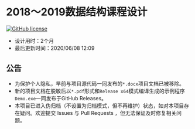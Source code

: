 # 2018～2019数据结构课程设计

[![GitHub license](https://img.shields.io/github/license/Dragon1573/Data_Structure_Course?label=Public%20License)](https://github.com/Dragon1573/Data_Structure_Course/blob/master/LICENSE)

- 设计用时：2个月
- 最后更新时间：2020/06/08 12:09

## 公告

- 为保护个人隐私，早前与项目源代码一同发布的`*.docx`项目文档已被移除。
- 新的项目文档在脱敏后以`*.pdf`形式和`Release x64`模式编译生成的示例程序`Demo.exe`一同发布于GitHub Releases。
- 本项目已进入伪归档（不设置为归档模式，但不再维护）状态，如对本项目存在疑问。欢迎提交 Issues 与 Pull Requests ，但无法保证及时修复相关问题。
